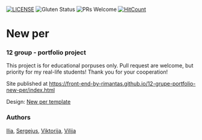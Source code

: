 [![LICENSE](https://img.shields.io/badge/license-MIT-blue.svg?style=flat-square)](https://github.com/belauzas/HTML5-website-template/blob/master/LICENSE.md)
![Gluten Status](https://img.shields.io/badge/Gluten-Free-green.svg)
![PRs Welcome](https://img.shields.io/badge/PRs-welcome-brightgreen.svg)
[![HitCount](http://hits.dwyl.com/front-end-by-rimantas/12-grupe-portfolio-new-per.svg)](http://hits.dwyl.com/front-end-by-rimantas/12-grupe-portfolio-new-per)

# New per
### 12 group - portfolio project

This project is for educational porpuses only. Pull request are welcome, but priority for my real-life students! Thank you for your cooperation!

Site published at https://front-end-by-rimantas.github.io/12-grupe-portfolio-new-per/index.html

Design: [New per template](https://new-per.netlify.com/demo-3.html)

### Authors
[Ilia](https://github.com/belauzas), [Sergejus](https://github.com/belauzas), [Viktorija](https://github.com/belauzas), [Vilija](https://github.com/belauzas)
